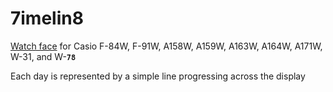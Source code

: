 # 7imelin8

[Watch face](https://www.sensorwatch.net/) for Casio F-84W, F-91W, A158W, A159W, A163W, A164W, A171W, W-31, and W-<code>**78**</code>

Each day is represented by a simple line progressing across the display
